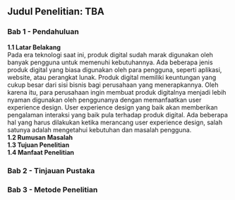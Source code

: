 ## Judul Penelitian: TBA
### Bab 1 - Pendahuluan
**1.1 Latar Belakang**  
Pada era teknologi saat ini, produk digital sudah marak digunakan oleh banyak pengguna untuk memenuhi kebutuhannya. Ada beberapa jenis produk digital yang biasa digunakan oleh para pengguna, seperti aplikasi, website, atau perangkat lunak. Produk digital memiliki keuntungan yang cukup besar dari sisi bisnis bagi perusahaan yang menerapkannya. Oleh karena itu, para perusahaan ingin membuat produk digitalnya menjadi lebih nyaman digunakan oleh penggunanya dengan memanfaatkan user experience design. User experience design yang baik akan memberikan pengalaman interaksi yang baik pula terhadap produk digital. Ada beberapa hal yang harus dilakukan ketika merancang user experience design, salah satunya adalah mengetahui kebutuhan dan masalah pengguna.  
**1.2 Rumusan Masalah**  
**1.3 Tujuan Penelitian**  
**1.4 Manfaat Penelitian**

### Bab 2 - Tinjauan Pustaka

### Bab 3 - Metode Penelitian
